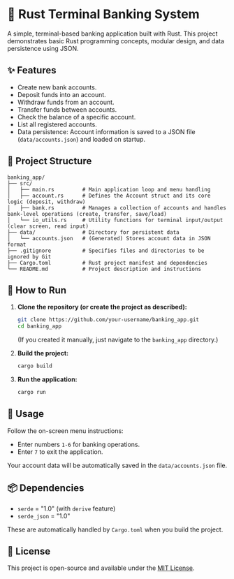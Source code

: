 # 🏦 Rust Terminal Banking System

A simple, terminal-based banking application built with Rust. This project demonstrates basic Rust programming concepts, modular design, and data persistence using JSON.

## ✨ Features

- Create new bank accounts.
- Deposit funds into an account.
- Withdraw funds from an account.
- Transfer funds between accounts.
- Check the balance of a specific account.
- List all registered accounts.
- Data persistence: Account information is saved to a JSON file (`data/accounts.json`) and loaded on startup.

## 📁 Project Structure

```
banking_app/
├── src/
│   ├── main.rs         # Main application loop and menu handling
│   ├── account.rs      # Defines the Account struct and its core logic (deposit, withdraw)
│   ├── bank.rs         # Manages a collection of accounts and handles bank-level operations (create, transfer, save/load)
│   └── io_utils.rs     # Utility functions for terminal input/output (clear screen, read input)
├── data/               # Directory for persistent data
│   └── accounts.json   # (Generated) Stores account data in JSON format
├── .gitignore          # Specifies files and directories to be ignored by Git
├── Cargo.toml          # Rust project manifest and dependencies
└── README.md           # Project description and instructions
```

## 🚀 How to Run

1. **Clone the repository (or create the project as described):**
   ```bash
   git clone https://github.com/your-username/banking_app.git
   cd banking_app
   ```
   (If you created it manually, just navigate to the `banking_app` directory.)

2. **Build the project:**
   ```bash
   cargo build
   ```

3. **Run the application:**
   ```bash
   cargo run
   ```

## 📝 Usage

Follow the on-screen menu instructions:
- Enter numbers `1-6` for banking operations.
- Enter `7` to exit the application.

Your account data will be automatically saved in the `data/accounts.json` file.

## 📦 Dependencies

- `serde` = "1.0" (with `derive` feature)
- `serde_json` = "1.0"

These are automatically handled by `Cargo.toml` when you build the project.

## 📄 License

This project is open-source and available under the [MIT License](LICENSE).

